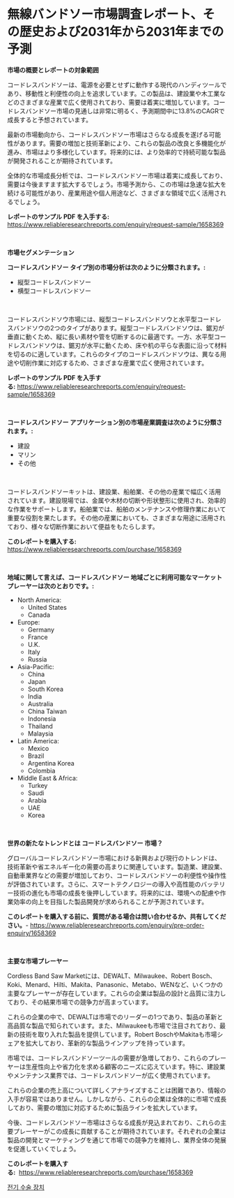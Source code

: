 <p><h1>無線バンドソー市場調査レポート、その歴史および2031年から2031年までの予測</h1></p><p><strong>市場の概要とレポートの対象範囲</strong></p>
<p><p>コードレスバンドソーは、電源を必要とせずに動作する現代のハンディツールであり、移動性と利便性の向上を追求しています。この製品は、建設業や木工業などのさまざまな産業で広く使用されており、需要は着実に増加しています。コードレスバンドソー市場の見通しは非常に明るく、予測期間中に13.8%のCAGRで成長すると予想されています。</p><p>最新の市場動向から、コードレスバンドソー市場はさらなる成長を遂げる可能性があります。需要の増加と技術革新により、これらの製品の改良と多機能化が進み、市場はより多様化しています。将来的には、より効率的で持続可能な製品が開発されることが期待されています。</p><p>全体的な市場成長分析では、コードレスバンドソー市場は着実に成長しており、需要は今後ますます拡大するでしょう。市場予測から、この市場は急速な拡大を続ける可能性があり、産業用途や個人用途など、さまざまな領域で広く活用されるでしょう。</p></p>
<p><strong>レポートのサンプル PDF を入手する:</strong> <a href="https://www.reliableresearchreports.com/enquiry/request-sample/1658369">https://www.reliableresearchreports.com/enquiry/request-sample/1658369</a></p>
<p>&nbsp;</p>
<p><strong>市場セグメンテーション</strong></p>
<p><strong>コードレスバンドソー タイプ別の市場分析は次のように分類されます。:</strong></p>
<p><ul><li>縦型コードレスバンドソー</li><li>横型コードレスバンドソー</li></ul></p>
<p>&nbsp;</p>
<p><p>コードレスバンドソウ市場には、縦型コードレスバンドソウと水平型コードレスバンドソウの2つのタイプがあります。縦型コードレスバンドソウは、鋸刃が垂直に動くため、縦に長い素材や管を切断するのに最適です。一方、水平型コードレスバンドソウは、鋸刃が水平に動くため、床や机の平らな表面に沿って材料を切るのに適しています。これらのタイプのコードレスバンドソウは、異なる用途や切削作業に対応するため、さまざまな産業で広く使用されています。</p></p>
<p><strong>レポートのサンプル PDF を入手する:</strong>&nbsp;<a href="https://www.reliableresearchreports.com/enquiry/request-sample/1658369">https://www.reliableresearchreports.com/enquiry/request-sample/1658369</a></p>
<p>&nbsp;</p>
<p><strong> コードレスバンドソー アプリケーション別の市場産業調査は次のように分類されます。:</strong></p>
<p><ul><li>建設</li><li>マリン</li><li>その他</li></ul></p>
<p>&nbsp;</p>
<p><p>コードレスバンドソーキットは、建設業、船舶業、その他の産業で幅広く活用されています。建設現場では、金属や木材の切断や形状整形に使用され、効率的な作業をサポートします。船舶業では、船舶のメンテナンスや修理作業において重要な役割を果たします。その他の産業においても、さまざまな用途に活用されており、様々な切断作業において便益をもたらします。</p></p>
<p><strong>このレポートを購入する:</strong>&nbsp; <a href="https://www.reliableresearchreports.com/purchase/1658369">https://www.reliableresearchreports.com/purchase/1658369</a></p>
<p>&nbsp;</p>
<p><strong>地域に関して言えば、コードレスバンドソー 地域ごとに利用可能なマーケットプレーヤーは次のとおりです。:</strong></p>
<p><ul>
    <li>
        North America:
        <ul>
            <li>United States</li>
            <li>Canada</li>
        </ul>
    </li>
    <li>
        Europe:
        <ul>
            <li>Germany</li>
            <li>France</li>
            <li>U.K.</li>
            <li>Italy</li>
            <li>Russia</li>
        </ul>
    </li>
    <li>
        Asia-Pacific:
        <ul>
            <li>China</li>
            <li>Japan</li>
            <li>South Korea</li>
            <li>India</li>
            <li>Australia</li>
            <li>China Taiwan</li>
            <li>Indonesia</li>
            <li>Thailand</li>
            <li>Malaysia</li>
        </ul>
    </li>
    <li>
        Latin America:
        <ul>
            <li>Mexico</li>
            <li>Brazil</li>
            <li>Argentina Korea</li>
            <li>Colombia</li>
        </ul>
    </li>
    <li>
        Middle East & Africa:
        <ul>
            <li>Turkey</li>
            <li>Saudi</li>
            <li>Arabia</li>
            <li>UAE</li>
            <li>Korea</li>
        </ul>
    </li>
    </ul></p>
<p>&nbsp;</p>
<p><strong>世界の新たなトレンドとは コードレスバンドソー 市場？</strong></p>
<p><p>グローバルコードレスバンドソー市場における新興および現行のトレンドは、技術革新や省エネルギー化の需要の高まりに関連しています。製造業、建設業、自動車業界などの需要が増加しており、コードレスバンドソーの利便性や操作性が評価されています。さらに、スマートテクノロジーの導入や高性能のバッテリー技術の進化も市場の成長を後押ししています。将来的には、環境への配慮や作業効率の向上を目指した製品開発が求められることが予測されています。</p></p>
<p><strong>このレポートを購入する前に、質問がある場合は問い合わせるか、共有してください。</strong>- <a href="https://www.reliableresearchreports.com/enquiry/pre-order-enquiry/1658369">https://www.reliableresearchreports.com/enquiry/pre-order-enquiry/1658369</a></p>
<p>&nbsp;</p>
<p><strong>主要な市場プレーヤー</strong></p>
<p><p>Cordless Band Saw Marketには、DEWALT、Milwaukee、Robert Bosch、Koki、Menard、Hilti、Makita、Panasonic、Metabo、WENなど、いくつかの主要なプレーヤーが存在しています。これらの企業は製品の設計と品質に注力しており、その結果市場での競争力が高まっています。</p><p>これらの企業の中で、DEWALTは市場でのリーダーの1つであり、製品の革新と高品質な製品で知られています。また、Milwaukeeも市場で注目されており、最新の技術を取り入れた製品を提供しています。Robert BoschやMakitaも市場シェアを拡大しており、革新的な製品ラインアップを持っています。</p><p>市場では、コードレスバンドソーツールの需要が急増しており、これらのプレーヤーは生産性向上や省力化を求める顧客のニーズに応えています。特に、建設業やメンテナンス業界では、コードレスバンドソーが広く使用されています。</p><p>これらの企業の売上高について詳しくアナライズすることは困難であり、情報の入手が容易ではありません。しかしながら、これらの企業は全体的に市場で成長しており、需要の増加に対応するために製品ラインを拡大しています。</p><p>今後、コードレスバンドソー市場はさらなる成長が見込まれており、これらの主要プレーヤーがこの成長に貢献することが期待されています。それぞれの企業は製品の開発とマーケティングを通じて市場での競争力を維持し、業界全体の発展を促進していくでしょう。</p></p>
<p><strong>このレポートを購入する:</strong>&nbsp;&nbsp;<a href="https://www.reliableresearchreports.com/purchase/1658369">https://www.reliableresearchreports.com/purchase/1658369</a></p>
<p><p><a href="https://github.com/bunxhcci35271755/Market-Research-Report-List-1/blob/main/814761011533.md">전기 수술 장치</a></p></p>